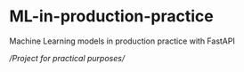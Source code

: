 # ML-in-production-practice
Machine Learning models in production practice with FastAPI

*/Project for practical purposes/*
